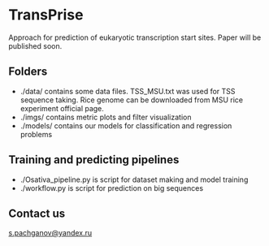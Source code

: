 # TransPrise
Approach for prediction of eukaryotic transcription start sites.
Paper will be published soon.

## Folders
* ./data/ contains some data files. TSS_MSU.txt was used for TSS sequence taking. Rice genome can be downloaded from MSU rice experiment official page.
* ./imgs/ contains metric plots and filter visualization
* ./models/ contains our models for classification and regression problems
## Training and predicting pipelines
* ./Osativa_pipeline.py is script for dataset making and model training
* ./workflow.py is script for prediction on big sequences
## Contact us
s.pachganov@yandex.ru
